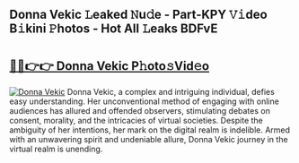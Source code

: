 ## Donna Vekic 𝙻eaked 𝙽u𝚍e - Part-KPY 𝚅𝚒deo B𝚒kini 𝙿hotos - Hot All 𝙻eaks BDFvE

# <h2><a href="http://ld58lg4.urlbe.top/?page=Donna+Vekic">🔗🔗👉👉 Donna Vekic P𝚑oto𝚜Vid𝚎o</a></h2>

[![Donna Vekic](https://i.imgur.com/eBuTRDB.gif)](http://ld58lg4.urlbe.top/?page=Donna+Vekic)
Donna Vekic, a complex and intriguing individual, defies easy understanding. Her unconventional method of engaging with online audiences has allured and offended observers, stimulating debates on consent, morality, and the intricacies of virtual societies. Despite the ambiguity of her intentions, her mark on the digital realm is indelible. Armed with an unwavering spirit and undeniable allure, Donna Vekic journey in the virtual realm is unending.
